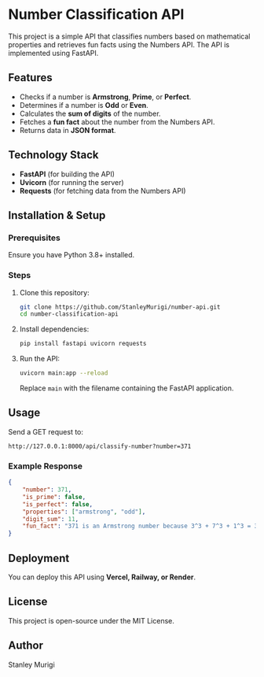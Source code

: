 # Number Classification API

This project is a simple API that classifies numbers based on mathematical properties and retrieves fun facts using the Numbers API. The API is implemented using FastAPI.

## Features
- Checks if a number is **Armstrong**, **Prime**, or **Perfect**.
- Determines if a number is **Odd** or **Even**.
- Calculates the **sum of digits** of the number.
- Fetches a **fun fact** about the number from the Numbers API.
- Returns data in **JSON format**.

## Technology Stack
- **FastAPI** (for building the API)
- **Uvicorn** (for running the server)
- **Requests** (for fetching data from the Numbers API)

## Installation & Setup

### Prerequisites
Ensure you have Python 3.8+ installed.

### Steps
1. Clone this repository:
   ```bash
   git clone https://github.com/StanleyMurigi/number-api.git
   cd number-classification-api
   ```
2. Install dependencies:
   ```bash
   pip install fastapi uvicorn requests
   ```
3. Run the API:
   ```bash
   uvicorn main:app --reload
   ```
   Replace `main` with the filename containing the FastAPI application.

## Usage
Send a GET request to:
```
http://127.0.0.1:8000/api/classify-number?number=371
```

### Example Response
```json
{
    "number": 371,
    "is_prime": false,
    "is_perfect": false,
    "properties": ["armstrong", "odd"],
    "digit_sum": 11,
    "fun_fact": "371 is an Armstrong number because 3^3 + 7^3 + 1^3 = 371"
}
```

## Deployment
You can deploy this API using **Vercel, Railway, or Render**.

## License
This project is open-source under the MIT License.

## Author
Stanley Murigi 
